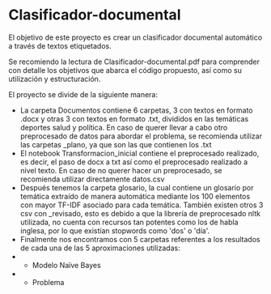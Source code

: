 # Clasificador-documental
El objetivo de este proyecto es crear un clasificador documental automático a través de textos etiquetados. <br />

Se recomiendo la lectura de Clasificador-documental.pdf para comprender con detalle los objetivos que abarca el código propuesto, así como su utilización y estructuración. <br />

El proyecto se divide de la siguiente manera:
- La carpeta Documentos contiene 6 carpetas, 3 con textos en formato .docx y otras 3 con textos en formato .txt, divididos en las temáticas deportes salud y política. En caso de querer llevar a cabo otro preprocesado de datos para abordar el problema, se recomienda utilizar las carpetas _plano, ya que son las que contienen los .txt
- El notebook Transformacion_inicial contiene el preprocesado  realizado, es decir, el paso de docx a txt así como el preprocesado realizado a nivel texto. En caso de no querer hacer un preprocesado, se recomienda utilizar directamente datos.csv
- Después tenemos la carpeta glosario, la cual contiene un glosario por temática extraído de manera automática mediante los 100 elementos con  mayor TF-IDF asociado para cada temática. También existen otros 3 csv con _revisado, esto es debido a que la librería de preprocesado nltk utilizada, no cuenta con recursos tan potentes como los de habla inglesa, por lo que existían stopwords como 'dos' o 'día'.
- Finalmente nos encontramos con 5 carpetas referentes a los resultados de cada una de las 5 aproximaciones utilizadas:
- - Modelo Naïve Bayes
- - Problema
